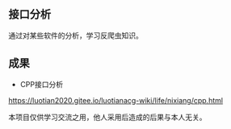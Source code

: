 ## 接口分析
通过对某些软件的分析，学习反爬虫知识。
## 成果
- CPP接口分析

https://luotian2020.gitee.io/luotianacg-wiki/life/nixiang/cpp.html

本项目仅供学习交流之用，他人采用后造成的后果与本人无关。
